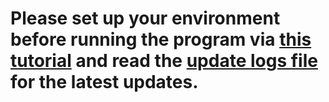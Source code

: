 # Please set up your environment before running the program via [this tutorial](Tutorial.md) and read the [update logs file](UpdateLogs.md) for the latest updates.

